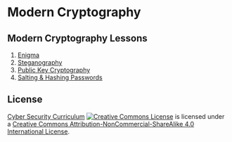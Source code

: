 # Modern Cryptography

## Modern Cryptography Lessons
1. [Enigma](Enigma.md)
1. [Steganography](Steganography.md)
1. [Public Key Cryptography](Public_Key.md)
1. [Salting & Hashing Passwords](Salt.md)

## License
[Cyber Security Curriculum](https://github.com/DerekBabb/CyberSecurity) <a rel="license" href="http://creativecommons.org/licenses/by-nc-sa/4.0/"><img alt="Creative Commons License" style="border-width:0" src="https://i.creativecommons.org/l/by-nc-sa/4.0/88x31.png" /></a> is licensed under a <a rel="license" href="http://creativecommons.org/licenses/by-nc-sa/4.0/">Creative Commons Attribution-NonCommercial-ShareAlike 4.0 International License</a>.
